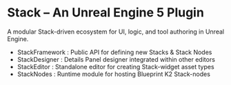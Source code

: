 # Stack – An Unreal Engine 5 Plugin

A modular Stack-driven ecosystem for UI, logic, and tool authoring in Unreal Engine.

- StackFramework : Public API for defining new Stacks & Stack Nodes
- StackDesigner : Details Panel designer integrated within other editors
- StackEditor : Standalone editor for creating Stack-widget asset types
- StackNodes : Runtime module for hosting Blueprint K2 Stack-nodes